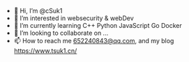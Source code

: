 - 👋 Hi, I’m @cSuk1
- 👀 I’m interested in websecurity & webDev
- 🌱 I’m currently learning C++ Python JavaScript Go Docker
- 💞️ I’m looking to collaborate on ...
- 📫 How to reach me 652240843@qq.com, and my blog https://www.tsuk1.cn/

<!---
cSuk1/cSuk1 is a ✨ special ✨ repository because its `README.md` (this file) appears on your GitHub profile.
You can click the Preview link to take a look at your changes.
--->
